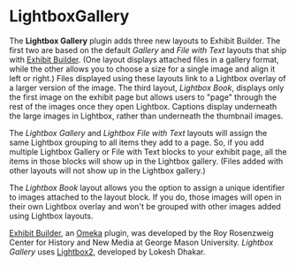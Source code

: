 LightboxGallery
===============

The **Lightbox Gallery** plugin adds three new layouts to Exhibit Builder. The first two are based on the default _Gallery_ and _File with Text_ layouts that ship with [Exhibit Builder](https://github.com/omeka/plugin-ExhibitBuilder). (One layout displays attached files in a gallery format, while the other allows you to choose a size for a single image and align it left or right.) Files displayed using these layouts link to a Lightbox overlay of a larger version of the image. The third layout, _Lightbox Book_, displays only the first image on the exhibit page but allows users to "page" through the rest of the images once they open Lightbox. Captions display underneath the large images in Lightbox, rather than underneath the thumbnail images.

The _Lightbox Gallery_ and _Lightbox File with Text_ layouts will assign the same Lightbox grouping to all items they add to a page. So, if you add multiple Lightbox Gallery or File with Text blocks to your exhibit page, all the items in those blocks will show up in the Lightbox gallery. (Files added with other layouts will not show up in the Lightbox gallery.)

The _Lightbox Book_ layout allows you the option to assign a unique identifier to images attached to the layout block. If you do, those images will open in their own Lightbox overlay and won't be grouped with other images added using Lightbox layouts.

[Exhibit Builder](https://github.com/omeka/plugin-ExhibitBuilder), an [Omeka](http://omeka.org/) plugin, was developed by the Roy Rosenzweig Center for History and New Media at George Mason University. _Lightbox Gallery_ uses [Lightbox2](https://github.com/lokesh/lightbox2), developed by Lokesh Dhakar.
